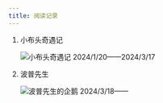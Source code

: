 ```yaml
---
title: 阅读记录
---
```


1.  小布头奇遇记

    ![小布头奇遇记](xiaobutouqiyuji.png)
	2024/1/20——2024/3/17
2.  波普先生

    ![波普先生的企鹅](bopuxianshengdeqie.jpg)
	2024/3/18——
	

